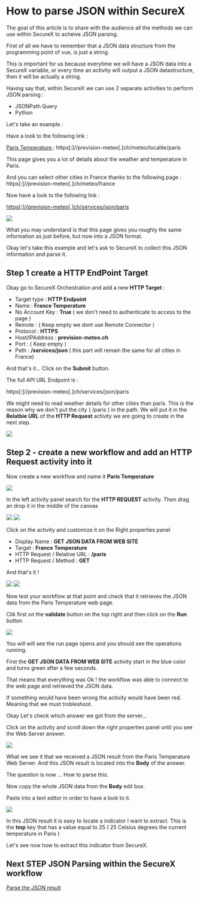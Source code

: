 # How to parse JSON within SecureX

The goal of this article is to share with the audience all the methods we can use within SecureX to acheive JSON parsing.

First of all we have to remember that a JSON data structure from the programming point of vue, is just a string.

This is important for us because everytime we will have a JSON data into a SecureX variable, or every time an activity will output a JSON datastructure, then it will be actually a string.

Having say that, within SecureX we can use 2 separate activities to perform JSON parsing :

- JSONPath Query
- Python

Let's take an example :

Have a look to the following link :

[Paris Temperature ](https://prevision-meteo.ch/meteo/localite/paris) : https[:]//prevision-meteo[.]ch/meteo/localite/paris


This page gives you a lot of details about the weather and temperature in Paris.

And you can select other cities in France thanks to the following page : https[:]//prevision-meteo[.]ch/meteo/france

Now have a look to the following link :

[https[:]//prevision-meteo[.]ch/services/json/paris](https://prevision-meteo.ch/services/json/paris)

![](./img/image-1.png)

What you may understand is that this page gives you roughly the same information as just before, but now into a JSON format.

Okay let's take this example and let's ask to SecureX to collect this JSON information and parse it.

## Step 1 create a HTTP EndPoint Target

Okay go to SecureX Orchestration and add a new **HTTP Target** :

- Target type : **HTTP Endpoint**
- Name : **France Temperature**
- No Account Key : **True** ( we don't need to authenticate to access to the page )
- Remote : ( Keep empty we dont use Remote Connector )
- Protocol : **HTTPS**
- Host/IPAddress : **prevision-meteo.ch**
- Port : ( Keep empty )
- Path : **/services/json** ( this part will remain the same for all cities in France)

And that's it... Click on the **Submit** button.

The full API URL Endpoint is :

https[:]//prevision-meteo[.]ch/services/json/paris

We might need to read weather details for other cities than paris. This is the reason why we don't put the city ( /paris ) in the path. We will put it in the **Relatbie URL** of the **HTTP Request** activity we are going to create in the next step.

![](./img/image-2.png)

## Step 2 - create a new workflow and add an HTTP Request activity into it

Now create a new workflow and name it **Paris Temperature**

![](./img/image-3.png)

In the left activity panel search for the **HTTP REQUEST** activity. Then drag an drop it in the middle of the canvas

![](./img/image-4.png)
![](./img/image-7.png)

Click on the activity and customize it on the Right properties panel

- Display Name : **GET JSON DATA FROM WEB SITE**
- Target : **France Temperature**
- HTTP Request / Relative URL : **/paris**
- HTTP Request / Method : **GET**

And that's it !

![](./img/image-5.png)
![](./img/image-6.png)

Now test your workflow at that point and check that it retrieves the JSON data from the Paris Temperature web page.

Clik first on the **validate** button on the top right and then click on the **Run** button

![](./img/image-8.png)

You will will see the run page opens and you should see the operations running.

First the **GET JSON DATA FROM WEB SITE** activity start in the blue color and turns green after a few seconds.

That means that everything was Ok ! the workflow was able to connect to the web page and retrieved the JSON data.

If something would have been wrong the activity would have been red. Meaning that we must trobleshoot.

Okay Let's check which answer we got from the server...

Click on the activity and scroll down the right properties panel until you see the Web Server answer.

![](./img/image-9.png)

What we see it that we received a JSON result from the Paris Temperature Web Server. And this JSON result is located into the **Body** of the answer.

The question is now ... How to parse this. 

Now copy the whole JSON data from the **Body** edit box.

Paste into a text editor in order to have a look to it.

![](./img/image-10.png)

In this JSON result it is easy to locate a indicator I want to extract.   This is the **tmp** key that has a value equal to 25 ( 25 Celsius degrees the current temperature in Paris )

Let's see now how to extract this indicator from SecureX.

## Next STEP JSON Parsing within the SecureX workflow

[Parse the JSON result](https://github.com/pcardotatgit/SecureX_Workflows_and_Stuffs/blob/master/9-JSON_Parsing_within_SecureX/json_parsing.md)

